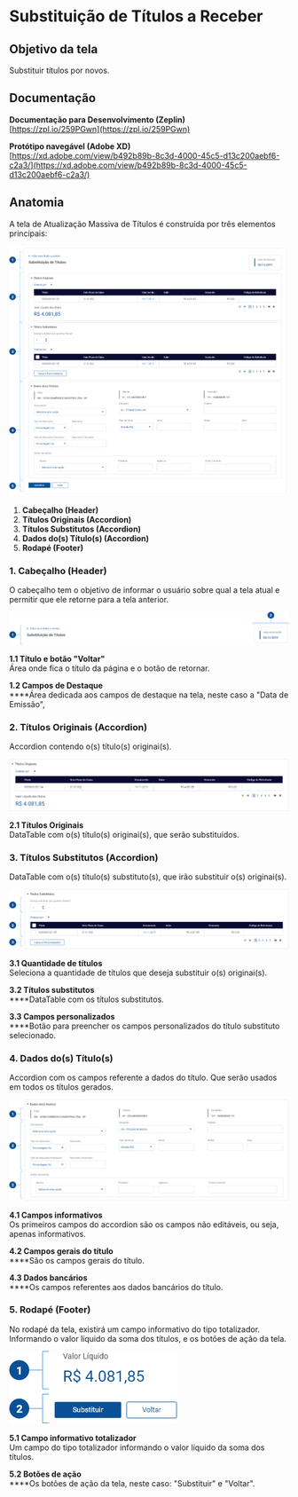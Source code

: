 # Substituição de Títulos a Receber

## Objetivo da tela

Substituir títulos por novos.

## Documentação

**Documentação para Desenvolvimento (Zeplin)**\
[https://zpl.io/259PGwn](https://zpl.io/259PGwn)

**Protótipo navegável (Adobe XD)**\
[https://xd.adobe.com/view/b492b89b-8c3d-4000-45c5-d13c200aebf6-c2a3/](https://xd.adobe.com/view/b492b89b-8c3d-4000-45c5-d13c200aebf6-c2a3/)

## Anatomia

A tela de Atualização Massiva de Títulos é construída por três elementos principais:

![](<../../../.gitbook/assets/image (572).png>)

1. **Cabeçalho (Header)**
2. **Títulos Originais (Accordion)**
3. **Títulos Substitutos (Accordion)**
4. **Dados do(s) Título(s) (Accordion)**
5. **Rodapé (Footer)**

### 1. Cabeçalho (Header)

O cabeçalho tem o objetivo de informar o usuário sobre qual a tela atual e permitir que ele retorne para a tela anterior.

![](<../../../.gitbook/assets/image (636).png>)

**1.1 Título e botão "Voltar"**\
Área onde fica o título da página e o botão de retornar.

**1.2 Campos de Destaque**\
****Área dedicada aos campos de destaque na tela, neste caso a "Data de Emissão",

### 2. Títulos Originais (Accordion)

Accordion contendo o(s) título(s) originai(s).

![](<../../../.gitbook/assets/image (698).png>)

**2.1 Títulos Originais**\
DataTable com o(s) título(s) originai(s), que serão substituídos.

### 3. Títulos Substitutos (Accordion)

DataTable com o(s) título(s) substituto(s), que irão substituir o(s) originai(s).

![](<../../../.gitbook/assets/image (711).png>)

**3.1 Quantidade de títulos**\
Seleciona a quantidade de títulos que deseja substituir o(s) originai(s).

**3.2 Títulos substitutos**\
****DataTable com os títulos substitutos.

**3.3 Campos personalizados**\
****Botão para preencher os campos personalizados do título substituto selecionado.

### 4. Dados do(s) Título(s)

Accordion com os campos referente a dados do título. Que serão usados em todos os títulos gerados.

![](<../../../.gitbook/assets/image (650).png>)

**4.1 Campos informativos**\
Os primeiros campos do accordion são os campos não editáveis, ou seja, apenas informativos.

**4.2 Campos gerais do título**\
****São os campos gerais do título.

**4.3 Dados bancários**\
****Os campos referentes aos dados bancários do título.

### 5. Rodapé (Footer)

No rodapé da tela, existirá um campo informativo do tipo totalizador. Informando o valor líquido da soma dos títulos, e os botões de ação da tela.

![](<../../../.gitbook/assets/image (686).png>)

**5.1 Campo informativo totalizador**\
Um campo do tipo totalizador informando o valor líquido da soma dos títulos.

**5.2 Botões de ação**\
****Os botões de ação da tela, neste caso: "Substituir" e "Voltar".
